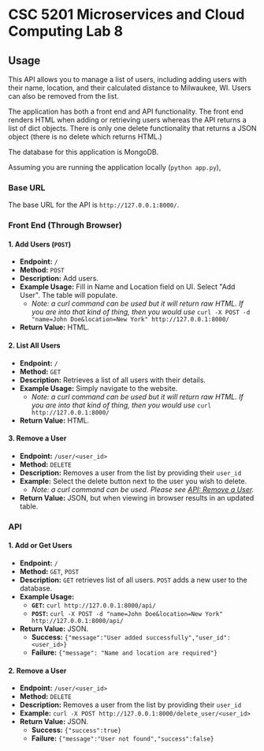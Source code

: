 # CSC 5201 Microservices and Cloud Computing Lab 8


## Usage

This API allows you to manage a list of users, including adding users with their name, location, and their calculated distance to Milwaukee, WI. Users can also be removed from the list.

The application has both a front end and API functionality. The front end renders HTML when adding or retrieving users whereas the API returns a list of dict objects. There is only one delete functionality that returns a JSON object (there is no delete which returns HTML.)

The database for this application is MongoDB.

Assuming you are running the application locally (`python app.py`),

### Base URL

The base URL for the API is `http://127.0.0.1:8000/`.

### Front End (Through Browser)

#### 1. Add Users (`POST`)
- **Endpoint:** `/`
- **Method:** `POST`
- **Description:** Add users.
- **Example Usage:** Fill in Name and Location field on UI. Select "Add User". The table will populate.
  - *Note: a curl command can be used but it will return raw HTML. If you are into that kind of thing, then you would use* `curl -X POST -d "name=John Doe&location=New York" http://127.0.0.1:8000/`
- **Return Value:** HTML.

#### 2. List All Users
- **Endpoint:** `/`
- **Method:** `GET`
- **Description:** Retrieves a list of all users with their details.
- **Example Usage:** Simply navigate to the website. 
  - *Note: a curl command can be used but it will return raw HTML. If you are into that kind of thing, then you would use* `curl http://127.0.0.1:8000/`
- **Return Value:** HTML.

#### 3. Remove a User
- **Endpoint:** `/user/<user_id>`
- **Method:** `DELETE`
- **Description:** Removes a user from the list by providing their `user_id`
- **Example:** Select the delete button next to the user you wish to delete.
  - *Note: a curl command can be used. Please see [API: Remove a User](#2-remove-a-user).*
- **Return Value:** JSON, but when viewing in browser results in an updated table.


### API

#### 1. Add or Get Users
- **Endpoint:** `/`
- **Method:** `GET`, `POST`
- **Description:** `GET` retrieves list of all users. `POST` adds a new user to the database.
- **Example Usage:**
  - **`GET`:** `curl http://127.0.0.1:8000/api/`
  - **`POST`:** `curl -X POST -d "name=John Doe&location=New York" http://127.0.0.1:8000/api/`
- **Return Value:** JSON.
  - **Success:** `{"message":"User added successfully","user_id":<user_id>}`
  - **Failure:** `{"message": "Name and location are required"}`

#### 2. Remove a User
- **Endpoint:** `/user/<user_id>`
- **Method:** `DELETE`
- **Description:** Removes a user from the list by providing their `user_id`
- **Example:** `curl -X POST http://127.0.0.1:8000/delete_user/<user_id>`
- **Return Value:** JSON.
  - **Success:** `{"success":true}`
  - **Failure:** `{"message":"User not found","success":false}`